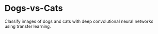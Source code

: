 # Dogs-vs-Cats
Classify images of dogs and cats with deep convolutional neural networks using transfer learning.
